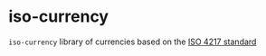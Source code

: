 # iso-currency

`iso-currency` library of currencies based on the [ISO 4217 standard](https://www.iso.org/iso-4217-currency-codes.html)